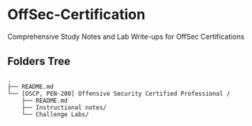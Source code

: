 # OffSec-Certification
Comprehensive Study Notes and Lab Write-ups for OffSec Certifications

## Folders Tree
```
.
├── README.md
└── [OSCP, PEN-200] Offensive Security Certified Professional /
    ├── README.md
    ├── Instructional notes/
    └── Challenge Labs/

```
